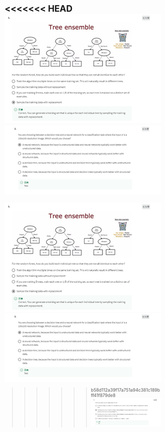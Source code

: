 <<<<<<< HEAD
![](1.png)
![](2.png)
=======
![](1.png)
![](2.png)
>>>>>>> b58d112a39f17a751a94c381c189bff41f879de8
![](3.png)
